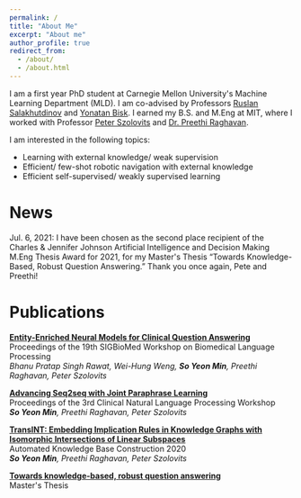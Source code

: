 ```yaml
---
permalink: /
title: "About Me"
excerpt: "About me"
author_profile: true
redirect_from: 
  - /about/
  - /about.html
---
```


I am a first year PhD student at Carnegie Mellon University's Machine Learning Department (MLD). I am co-advised by Professors [Ruslan Salakhutdinov](https://www.cs.cmu.edu/~rsalakhu/) and [Yonatan Bisk](https://yonatanbisk.com/index.html). 
I earned my B.S. and M.Eng at MIT, where I worked with Professor [Peter Szolovits](https://groups.csail.mit.edu/medg/people/psz/) and [Dr. Preethi Raghavan](https://researcher.watson.ibm.com/researcher/view.php?person=us-praghav). 

I am interested in the following topics:

* Learning with external knowledge/ weak supervision
* Efficient/ few-shot robotic navigation with external knowledge
* Efficient self-supervised/ weakly supervised learning

News
======

Jul. 6, 2021: I have been chosen as the second place recipient of the  Charles & Jennifer Johnson Artificial Intelligence and Decision Making M.Eng Thesis Award for 2021, for my Master's Thesis “Towards Knowledge-Based, Robust Question Answering.” Thank you once again, Pete and Preethi!

Publications
======

[**Entity-Enriched Neural Models for Clinical Question Answering**](https://www.aclweb.org/anthology/2020.bionlp-1.12/)\
Proceedings of the 19th SIGBioMed Workshop on Biomedical Language Processing\
_Bhanu Pratap Singh Rawat, Wei-Hung Weng, **So Yeon Min**, Preethi Raghavan, Peter Szolovits_

[**Advancing Seq2seq with Joint Paraphrase Learning**](https://www.aclweb.org/anthology/2020.clinicalnlp-1.30/)\
Proceedings of the 3rd Clinical Natural Language Processing Workshop\
_**So Yeon Min**, Preethi Raghavan, Peter Szolovits_

[**TransINT: Embedding Implication Rules in Knowledge Graphs with Isomorphic Intersections of Linear Subspaces**](https://www.akbc.ws/2020/virtual/poster_87.html)\
Automated Knowledge Base Construction 2020\
_**So Yeon Min**, Preethi Raghavan, Peter Szolovits_

[**Towards knowledge-based, robust question answering**](https://dspace.mit.edu/bitstream/handle/1721.1/127462/1192966860-MIT.pdf?sequence=1&isAllowed=y)\
Master's Thesis

